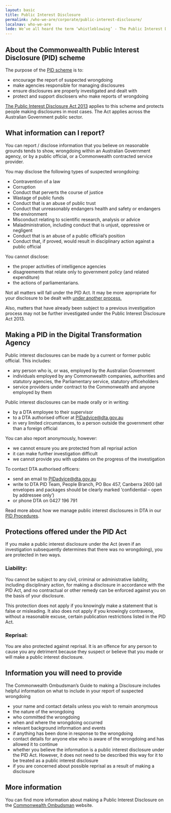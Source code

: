 ```yaml
---
layout: basic
title: Public Interest Disclosure
permalink: /who-we-are/corporate/public-interest-disclosure/
localnav: who-we-are
lede: We’ve all heard the term ‘whistleblowing’ - The Public Interest Disclosure Act 2013 (PID Act), replaced the whistleblowing provisions in January 2014. But it’s not just about a name change.
---
```

<h2>About the Commonwealth Public Interest Disclosure (PID) scheme</h2>
<p>The purpose of the <a href="http://www.ombudsman.gov.au/about/making-a-disclosure">PID scheme</a> is to:</p>
<ul><li>encourage the report of suspected wrongdoing</li>
<li>make agencies responsible for managing disclosures</li>
<li>ensure disclosures are properly investigated and dealt with</li>
<li>protect and support disclosers who make reports of wrongdoing</li>
</ul><p><a href="https://www.legislation.gov.au/Details/C2013A00133">The Public Interest Disclosure Act 2013</a> applies to this scheme and protects people making disclosures in most cases. The Act applies across the Australian Government public sector.</p>
<h2>What information&nbsp;can I report?</h2>
<p>You can report / disclose information that you believe on reasonable grounds tends to show, wrongdoing within an Australian Government agency, or by a public official, or a Commonwealth contracted service provider.</p>
<p>You may disclose the following types of suspected wrongdoing:</p>
<ul><li>Contravention of a law</li>
<li>Corruption</li>
<li>Conduct that perverts the course of justice</li>
<li>Wastage of public funds</li>
<li>Conduct that is an abuse of public trust</li>
<li>Conduct that unreasonably endangers health and safety or endangers the environment</li>
<li>Misconduct relating to scientific research, analysis or advice</li>
<li>Maladministration, including conduct that is unjust, oppressive or negligent</li>
<li>Conduct that is an abuse of a public official’s position</li>
<li>Conduct that, if proved, would result in disciplinary action against a public official</li>
</ul><p>You cannot disclose:</p>
<ul><li>the proper activities of intelligence agencies</li>
<li>disagreements that relate only to government policy (and related expenditure)</li>
<li>the actions of parliamentarians.</li>
</ul><p>Not all matters will fall under the PID Act. It may be more appropriate for your disclosure to be dealt with <a href="http://www.ombudsman.gov.au/__data/assets/pdf_file/0029/84818/Finding-the-right-outcome.pdf">under another process.</a></p>
<p>Also, matters that have already been subject to a previous investigation process may not be further investigated under the Public Interest Disclosure Act 2013.</p>
<h2>Making a PID in the Digital Transformation Agency</h2>
<p>Public interest disclosures can be made by a current or former public official. This includes:</p>
<ul><li>any person who is, or was, employed by the Australian Government</li>
<li>individuals employed by any Commonwealth companies, authorities and statutory agencies, the Parliamentary service, statutory officeholders</li>
<li>service providers under contract to the Commonwealth and anyone employed by them</li>
</ul><p>Public interest disclosures can be made orally or in writing:</p>
<ul><li>by a DTA employee to their supervisor</li>
<li>to a DTA authorised officer at <a href="mailto:PIDadvice@dta.gov.au">PIDadvice@dta.gov.au</a></li>
<li>in very limited circumstances, to a person outside the government other than a foreign official</li>
</ul><p>You can also report anonymously, however:</p>
<ul><li>we cannot ensure you are protected from all reprisal action</li>
<li>it can make further investigation difficult</li>
<li>we cannot provide you with updates on the progress of the investigation</li>
</ul><p>To contact DTA authorised officers:</p>
<ul><li>send an email to <a href="mailto:PIDadvice@dta.gov.au">PIDadvice@dta.gov.au</a></li>
<li>write to DTA PID Team, People Branch, PO Box 457, Canberra 2600 (all envelopes and packages should be clearly marked ‘confidential – open by addressee only’)</li>
<li>or phone DTA on 0427 196 791</li>
</ul><p>Read more about how we manage public interest disclosures in DTA in our <a href="https://dta-www-drupal-20180130215411153400000001.s3.ap-southeast-2.amazonaws.com/s3fs-public/files/Legal/PID%20procedures.pdf">PID Procedures</a>.</p>
<h2>Protections offered under the PID Act</h2>
<p>If you make a public interest disclosure under the Act (even if an investigation subsequently determines that there was no wrongdoing), you are protected in two ways.&nbsp;</p>
<h3>Liability:</h3>
<p>You cannot be subject to any civil, criminal or administrative liability, including disciplinary action, for making a disclosure in accordance with the PID Act, and no contractual or other remedy can be enforced against you on the basis of your disclosure.</p>
<p>This protection does not apply if you knowingly make a statement that is false or misleading. It also does not apply if you knowingly contravene, without a reasonable excuse, certain publication restrictions listed in the PID Act.</p>
<h3>Reprisal:</h3>
<p>You are also protected against reprisal. It is an offence for any person to cause you any detriment because they suspect or believe that you made or will make a public interest disclosure.</p>
<h2>Information you will need to provide</h2>
<p>The Commonwealth Ombudsman’s Guide to making a Disclosure includes helpful information on what to include in your report of suspected wrongdoing</p>
<ul><li>your name and contact details unless you wish to remain anonymous</li>
<li>the nature of the wrongdoing</li>
<li>who committed the wrongdoing</li>
<li>when and where the wrongdoing occurred</li>
<li>relevant background information and events</li>
<li>if anything has been done in response to the wrongdoing</li>
<li>contact details for anyone else who is aware of the wrongdoing and has allowed it to continue</li>
<li>whether you believe the information is a public interest disclosure under the PID Act. However, it does not need to be described this way for it to be treated as a public interest disclosure</li>
<li>if you are concerned about possible reprisal as a result of making a disclosure</li>
</ul><h2>More information</h2>
<p>You can find more information about making a Public Interest Disclosure on the <a href="http://www.ombudsman.gov.au/about/making-a-disclosure">Commonwealth Ombudsman</a> website.</p>
